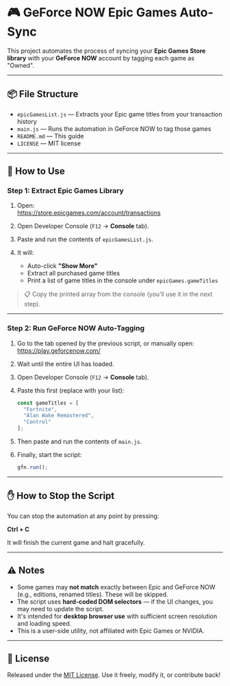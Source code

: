 # 🎮 GeForce NOW Epic Games Auto-Sync

This project automates the process of syncing your **Epic Games Store library** with your **GeForce NOW** account by tagging each game as "Owned".

---

## 📦 File Structure

- `epicGamesList.js` — Extracts your Epic game titles from your transaction history  
- `main.js` — Runs the automation in GeForce NOW to tag those games  
- `README.md` — This guide  
- `LICENSE` — MIT license

---

## 🚀 How to Use

### Step 1: Extract Epic Games Library

1. Open:  
   https://store.epicgames.com/account/transactions

2. Open Developer Console (`F12` → **Console** tab).

3. Paste and run the contents of `epicGamesList.js`.

4. It will:
   - Auto-click **"Show More"**
   - Extract all purchased game titles
   - Print a list of game titles in the console under `epicGames.gameTitles`

> 📋 Copy the printed array from the console (you’ll use it in the next step).

---

### Step 2: Run GeForce NOW Auto-Tagging

1. Go to the tab opened by the previous script, or manually open:  
   https://play.geforcenow.com/

2. Wait until the entire UI has loaded.

3. Open Developer Console (`F12` → **Console** tab).

4. Paste this first (replace with your list):

   ```js
   const gameTitles = [
     "Fortnite",
     "Alan Wake Remastered",
     "Control"
   ];
   ```

5. Then paste and run the contents of `main.js`.

6. Finally, start the script:

   ```js
   gfn.run();
   ```

---

## ✋ How to Stop the Script

You can stop the automation at any point by pressing:

**Ctrl + C**

It will finish the current game and halt gracefully.

---

## ⚠️ Notes

- Some games may **not match** exactly between Epic and GeForce NOW (e.g., editions, renamed titles). These will be skipped.
- The script uses **hard-coded DOM selectors** — if the UI changes, you may need to update the script.
- It's intended for **desktop browser use** with sufficient screen resolution and loading speed.
- This is a user-side utility, not affiliated with Epic Games or NVIDIA.

---

## 📄 License

Released under the [MIT License](LICENSE). Use it freely, modify it, or contribute back!
